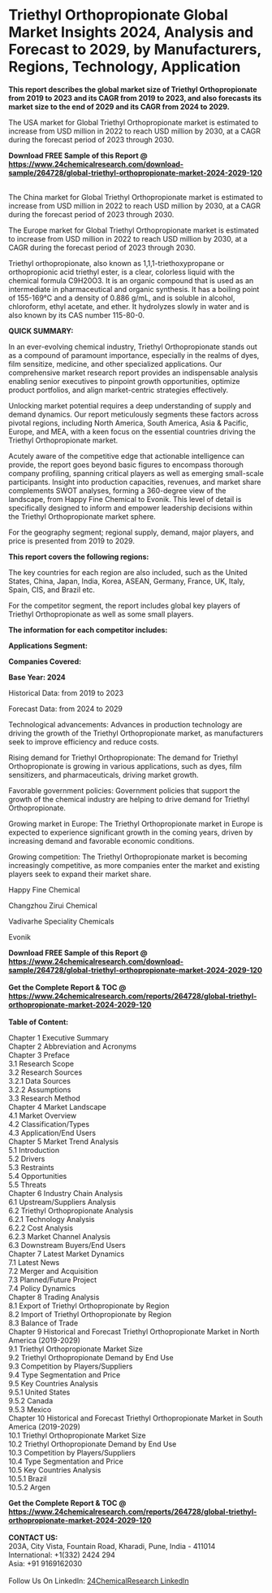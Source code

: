 <h1>Triethyl Orthopropionate Global Market Insights 2024, Analysis and Forecast to 2029, by Manufacturers, Regions, Technology, Application</h1><p><strong>This report describes the global market size of Triethyl Orthopropionate from 2019 to 2023 and its CAGR from 2019 to 2023, and also forecasts its market size to the end of 2029 and its CAGR from 2024 to 2029.</strong></p><p>
</p><p>The USA market for Global Triethyl Orthopropionate market is estimated to increase from USD million in 2022 to reach USD million by 2030, at a CAGR during the forecast period of 2023 through 2030.</p><div><b>Download FREE Sample of this Report @ 
            <a href="https://www.24chemicalresearch.com/download-sample/264728/global-triethyl-orthopropionate-market-2024-2029-120">
            https://www.24chemicalresearch.com/download-sample/264728/global-triethyl-orthopropionate-market-2024-2029-120</a></b></div><br><p>
</p><p>The China market for Global Triethyl Orthopropionate market is estimated to increase from USD million in 2022 to reach USD million by 2030, at a CAGR during the forecast period of 2023 through 2030.</p><p>
</p><p>The Europe market for Global Triethyl Orthopropionate market is estimated to increase from USD million in 2022 to reach USD million by 2030, at a CAGR during the forecast period of 2023 through 2030.</p><p>
</p><p>Triethyl orthopropionate, also known as 1,1,1-triethoxypropane or orthopropionic acid triethyl ester, is a clear, colorless liquid with the chemical formula C9H20O3. It is an organic compound that is used as an intermediate in pharmaceutical and organic synthesis. It has a boiling point of 155-169°C and a density of 0.886 g/mL, and is soluble in alcohol, chloroform, ethyl acetate, and ether. It hydrolyzes slowly in water and is also known by its CAS number 115-80-0.</p><p>
</p><p>
<strong>QUICK SUMMARY:</strong></p><p>
In an ever-evolving chemical industry, Triethyl Orthopropionate stands out as a compound of paramount importance, especially in the realms of dyes, film sensitize, medicine, and other specialized applications. Our comprehensive market research report provides an indispensable analysis enabling senior executives to pinpoint growth opportunities, optimize product portfolios, and align market-centric strategies effectively.</p><p>
</p><p>
Unlocking market potential requires a deep understanding of supply and demand dynamics. Our report meticulously segments these factors across pivotal regions, including North America, South America, Asia &amp; Pacific, Europe, and MEA, with a keen focus on the essential countries driving the Triethyl Orthopropionate market.</p><p>
</p><p>
Acutely aware of the competitive edge that actionable intelligence can provide, the report goes beyond basic figures to encompass thorough company profiling, spanning critical players as well as emerging small-scale participants. Insight into production capacities, revenues, and market share complements SWOT analyses, forming a 360-degree view of the landscape, from Happy Fine Chemical to Evonik. This level of detail is specifically designed to inform and empower leadership decisions within the Triethyl Orthopropionate market sphere.</p><p>
</p><p>
For the geography segment; regional supply, demand, major players, and price is presented from 2019 to 2029.</p><p>
</p><p>
<strong>This report covers the following regions:</strong></p><p>
</p><p>
</p><p>The key countries for each region are also included, such as the United States, China, Japan, India, Korea, ASEAN, Germany, France, UK, Italy, Spain, CIS, and Brazil etc.</p><p>
</p><p>
For the competitor segment, the report includes global key players of Triethyl Orthopropionate as well as some small players.</p><p>
</p><p>
<strong>The information for each competitor includes:</strong></p><p>
</p><p>
</p><p><strong>Applications Segment:</strong></p><p>
</p><p>
</p><p><strong>Companies Covered:</strong></p><p>
</p><p>
</p><p><strong>Base Year: 2024</strong></p><p>
Historical Data: from 2019 to 2023</p><p>
Forecast Data: from 2024 to 2029</p><p>
</p><p>
Technological advancements: Advances in production technology are driving the growth of the Triethyl Orthopropionate market, as manufacturers seek to improve efficiency and reduce costs.</p><p>
Rising demand for Triethyl Orthopropionate: The demand for Triethyl Orthopropionate is growing in various applications, such as dyes, film sensitizers, and pharmaceuticals, driving market growth.</p><p>
Favorable government policies: Government policies that support the growth of the chemical industry are helping to drive demand for Triethyl Orthopropionate.</p><p>
Growing market in Europe: The Triethyl Orthopropionate market in Europe is expected to experience significant growth in the coming years, driven by increasing demand and favorable economic conditions.</p><p>
Growing competition: The Triethyl Orthopropionate market is becoming increasingly competitive, as more companies enter the market and existing players seek to expand their market share.</p><p>
</p><p>
Happy Fine Chemical</p><p>
Changzhou Zirui Chemical</p><p>
Vadivarhe Speciality Chemicals</p><p>
Evonik</p><div><b>Download FREE Sample of this Report @ 
            <a href="https://www.24chemicalresearch.com/download-sample/264728/global-triethyl-orthopropionate-market-2024-2029-120">
            https://www.24chemicalresearch.com/download-sample/264728/global-triethyl-orthopropionate-market-2024-2029-120</a></b></div><br><div><b>Get the Complete Report & TOC @ 
            <a href="https://www.24chemicalresearch.com/reports/264728/global-triethyl-orthopropionate-market-2024-2029-120">
            https://www.24chemicalresearch.com/reports/264728/global-triethyl-orthopropionate-market-2024-2029-120</a></b></div><br>
            <b>Table of Content:</b><p>Chapter 1 Executive Summary<br />
Chapter 2 Abbreviation and Acronyms<br />
Chapter 3 Preface<br />
3.1 Research Scope<br />
3.2 Research Sources<br />
3.2.1 Data Sources<br />
3.2.2 Assumptions<br />
3.3 Research Method<br />
Chapter 4 Market Landscape<br />
4.1 Market Overview<br />
4.2 Classification/Types<br />
4.3 Application/End Users<br />
Chapter 5 Market Trend Analysis<br />
5.1 Introduction<br />
5.2 Drivers<br />
5.3 Restraints<br />
5.4 Opportunities<br />
5.5 Threats<br />
Chapter 6 Industry Chain Analysis<br />
6.1 Upstream/Suppliers Analysis<br />
6.2 Triethyl Orthopropionate Analysis<br />
6.2.1 Technology Analysis<br />
6.2.2 Cost Analysis<br />
6.2.3 Market Channel Analysis<br />
6.3 Downstream Buyers/End Users<br />
Chapter 7 Latest Market Dynamics<br />
7.1 Latest News<br />
7.2 Merger and Acquisition<br />
7.3 Planned/Future Project<br />
7.4 Policy Dynamics<br />
Chapter 8 Trading Analysis<br />
8.1 Export of Triethyl Orthopropionate by Region<br />
8.2 Import of Triethyl Orthopropionate by Region<br />
8.3 Balance of Trade<br />
Chapter 9 Historical and Forecast Triethyl Orthopropionate Market in North America (2019-2029)<br />
9.1 Triethyl Orthopropionate Market Size<br />
9.2 Triethyl Orthopropionate Demand by End Use<br />
9.3 Competition by Players/Suppliers<br />
9.4 Type Segmentation and Price<br />
9.5 Key Countries Analysis<br />
9.5.1 United States<br />
9.5.2 Canada<br />
9.5.3 Mexico<br />
Chapter 10 Historical and Forecast Triethyl Orthopropionate Market in South America (2019-2029)<br />
10.1 Triethyl Orthopropionate Market Size<br />
10.2 Triethyl Orthopropionate Demand by End Use<br />
10.3 Competition by Players/Suppliers<br />
10.4 Type Segmentation and Price<br />
10.5 Key Countries Analysis<br />
10.5.1 Brazil<br />
10.5.2 Argen</p><div><b>Get the Complete Report & TOC @ 
            <a href="https://www.24chemicalresearch.com/reports/264728/global-triethyl-orthopropionate-market-2024-2029-120">
            https://www.24chemicalresearch.com/reports/264728/global-triethyl-orthopropionate-market-2024-2029-120</a></b></div><br><b>CONTACT US:</b><br>
            203A, City Vista, Fountain Road, Kharadi, Pune, India - 411014<br>
            International: +1(332) 2424 294<br>
            Asia: +91 9169162030 <br><br>
            Follow Us On LinkedIn: <a href="https://www.linkedin.com/company/24chemicalresearch/">24ChemicalResearch LinkedIn</a>